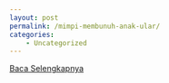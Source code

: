 ```yaml
---
layout: post
permalink: /mimpi-membunuh-anak-ular/
categories:
    - Uncategorized
---
```


[Baca Selengkapnya](/08)